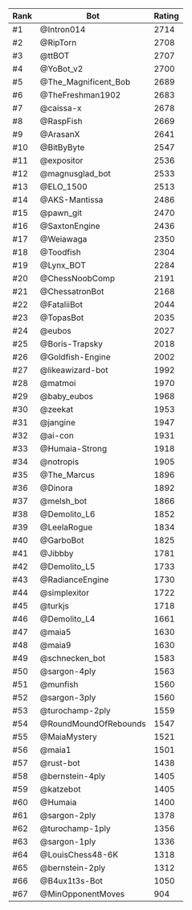 Rank|Bot|Rating
---|---|---
#1|@Intron014|2714
#2|@RipTorn|2708
#3|@ttBOT|2707
#4|@YoBot_v2|2700
#5|@The_Magnificent_Bob|2689
#6|@TheFreshman1902|2683
#7|@caissa-x|2678
#8|@RaspFish|2669
#9|@ArasanX|2641
#10|@BitByByte|2547
#11|@expositor|2536
#12|@magnusglad_bot|2533
#13|@ELO_1500|2513
#14|@AKS-Mantissa|2486
#15|@pawn_git|2470
#16|@SaxtonEngine|2436
#17|@Weiawaga|2350
#18|@Toodfish|2304
#19|@Lynx_BOT|2284
#20|@ChessNoobComp|2191
#21|@ChessatronBot|2168
#22|@FataliiBot|2044
#23|@TopasBot|2035
#24|@eubos|2027
#25|@Boris-Trapsky|2018
#26|@Goldfish-Engine|2002
#27|@likeawizard-bot|1992
#28|@matmoi|1970
#29|@baby_eubos|1968
#30|@zeekat|1953
#31|@jangine|1947
#32|@ai-con|1931
#33|@Humaia-Strong|1918
#34|@notropis|1905
#35|@The_Marcus|1896
#36|@Dinora|1892
#37|@melsh_bot|1866
#38|@Demolito_L6|1852
#39|@LeelaRogue|1834
#40|@GarboBot|1825
#41|@Jibbby|1781
#42|@Demolito_L5|1733
#43|@RadianceEngine|1730
#44|@simplexitor|1722
#45|@turkjs|1718
#46|@Demolito_L4|1661
#47|@maia5|1630
#48|@maia9|1630
#49|@schnecken_bot|1583
#50|@sargon-4ply|1563
#51|@munfish|1560
#52|@sargon-3ply|1560
#53|@turochamp-2ply|1559
#54|@RoundMoundOfRebounds|1547
#55|@MaiaMystery|1521
#56|@maia1|1501
#57|@rust-bot|1438
#58|@bernstein-4ply|1405
#59|@katzebot|1405
#60|@Humaia|1400
#61|@sargon-2ply|1378
#62|@turochamp-1ply|1356
#63|@sargon-1ply|1336
#64|@LouisChess48-6K|1318
#65|@bernstein-2ply|1312
#66|@B4ux1t3s-Bot|1050
#67|@MinOpponentMoves|904
